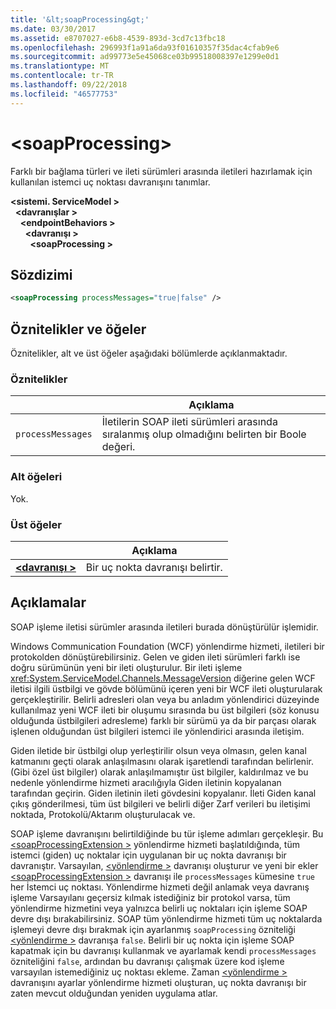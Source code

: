 ```yaml
---
title: '&lt;soapProcessing&gt;'
ms.date: 03/30/2017
ms.assetid: e8707027-e6b8-4539-893d-3cd7c13fbc18
ms.openlocfilehash: 296993f1a91a6da93f01610357f35dac4cfab9e6
ms.sourcegitcommit: ad99773e5e45068ce03b99518008397e1299e0d1
ms.translationtype: MT
ms.contentlocale: tr-TR
ms.lasthandoff: 09/22/2018
ms.locfileid: "46577753"
---
```

# <a name="ltsoapprocessinggt"></a>&lt;soapProcessing&gt;

Farklı bir bağlama türleri ve ileti sürümleri arasında iletileri hazırlamak için kullanılan istemci uç noktası davranışını tanımlar.

**\<sistemi. ServiceModel >**   
&nbsp;&nbsp;**\<davranışlar >**   
&nbsp;&nbsp;&nbsp;&nbsp;**\<endpointBehaviors >**   
&nbsp;&nbsp;&nbsp;&nbsp;&nbsp;&nbsp;**\<davranışı >**   
&nbsp;&nbsp;&nbsp;&nbsp;&nbsp;&nbsp;&nbsp;&nbsp;**\<soapProcessing >**

## <a name="syntax"></a>Sözdizimi

```xml
<soapProcessing processMessages="true|false" />
```

## <a name="attributes-and-elements"></a>Öznitelikler ve öğeler

Öznitelikler, alt ve üst öğeler aşağıdaki bölümlerde açıklanmaktadır.

### <a name="attributes"></a>Öznitelikler

|                   | Açıklama |
| ----------------- | ----------- |
| `processMessages` | İletilerin SOAP ileti sürümleri arasında sıralanmış olup olmadığını belirten bir Boole değeri. |

### <a name="child-elements"></a>Alt öğeleri

Yok.

### <a name="parent-elements"></a>Üst öğeler

|     | Açıklama |
| --- | ----------- |
| [**\<davranışı >**](../../../../../docs/framework/configure-apps/file-schema/wcf/behavior-of-endpointbehaviors.md) | Bir uç nokta davranışı belirtir. |

## <a name="remarks"></a>Açıklamalar

SOAP işleme iletisi sürümler arasında iletileri burada dönüştürülür işlemidir.

Windows Communication Foundation (WCF) yönlendirme hizmeti, iletileri bir protokolden dönüştürebilirsiniz. Gelen ve giden ileti sürümleri farklı ise doğru sürümünün yeni bir ileti oluşturulur. Bir ileti işleme <xref:System.ServiceModel.Channels.MessageVersion> diğerine gelen WCF iletisi ilgili üstbilgi ve gövde bölümünü içeren yeni bir WCF ileti oluşturularak gerçekleştirilir. Belirli adresleri olan veya bu anladım yönlendirici düzeyinde kullanılmaz yeni WCF ileti bir oluşumu sırasında bu üst bilgileri (söz konusu olduğunda üstbilgileri adresleme) farklı bir sürümü ya da bir parçası olarak işlenen olduğundan üst bilgileri istemci ile yönlendirici arasında iletişim.

Giden iletide bir üstbilgi olup yerleştirilir olsun veya olmasın, gelen kanal katmanını geçti olarak anlaşılmasını olarak işaretlendi tarafından belirlenir. (Gibi özel üst bilgiler) olarak anlaşılmamıştır üst bilgiler, kaldırılmaz ve bu nedenle yönlendirme hizmeti aracılığıyla Giden iletinin kopyalanan tarafından geçirin. Giden iletinin ileti gövdesini kopyalanır. İleti Giden kanal çıkış gönderilmesi, tüm üst bilgileri ve belirli diğer Zarf verileri bu iletişimi noktada, Protokolü/Aktarım oluşturulacak ve.

SOAP işleme davranışını belirtildiğinde bu tür işleme adımları gerçekleşir. Bu [ \<soapProcessingExtension >](../../../../../docs/framework/configure-apps/file-schema/wcf/soapprocessing.md) yönlendirme hizmeti başlatıldığında, tüm istemci (giden) uç noktalar için uygulanan bir uç nokta davranışı bir davranıştır. Varsayılan, [ \<yönlendirme >](../../../../../docs/framework/configure-apps/file-schema/wcf/routing-of-servicebehavior.md) davranışı oluşturur ve yeni bir ekler [ \<soapProcessingExtension >](../../../../../docs/framework/configure-apps/file-schema/wcf/soapprocessing.md) davranışı ile `processMessages` kümesine `true` her İstemci uç noktası. Yönlendirme hizmeti değil anlamak veya davranış işleme Varsayılanı geçersiz kılmak istediğiniz bir protokol varsa, tüm yönlendirme hizmetini veya yalnızca belirli uç noktaları için işleme SOAP devre dışı bırakabilirsiniz.  SOAP tüm yönlendirme hizmeti tüm uç noktalarda işlemeyi devre dışı bırakmak için ayarlanmış `soapProcessing` özniteliği [ \<yönlendirme >](../../../../../docs/framework/configure-apps/file-schema/wcf/routing-of-servicebehavior.md) davranışa `false`. Belirli bir uç nokta için işleme SOAP kapatmak için bu davranışı kullanmak ve ayarlamak kendi `processMessages` özniteliğini `false`, ardından bu davranışı çalışmak üzere kod işleme varsayılan istemediğiniz uç noktası ekleme.  Zaman [ \<yönlendirme >](../../../../../docs/framework/configure-apps/file-schema/wcf/routing-of-servicebehavior.md) davranışını ayarlar yönlendirme hizmeti oluşturan, uç nokta davranışı bir zaten mevcut olduğundan yeniden uygulama atlar.
